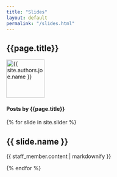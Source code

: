 ```yaml
---
title: "Slides"
layout: default
permalink: "/slides.html"
---
```

<div class="container">
<div class="row justify-content-center">
    <div class="col-md-8">        
        <div class="row align-items-center mb-5">
            <div class="col-md-9">
                <h2 class="font-weight-bold">{{page.title}}</h2>    
            </div>
            <div class="col-md-3 text-right">
                <img alt="{{ site.authors.joe.name }}" src="{{site.baseurl}}/{{ site.authors.joe.avatar }}" class="rounded-circle" height="100" width="100">
            </div>
        </div>
        <h4 class="font-weight-bold spanborder"><span>Posts by {{page.title}}</span></h4>
            {% for slide in site.slider %}
                <h2>{{ slide.name }}</h2>
                <p>{{ staff_member.content | markdownify }}</p>
            {% endfor %}
    </div>
</div>
</div>
